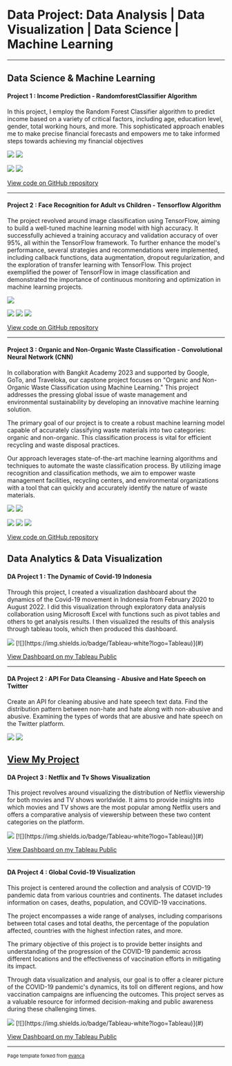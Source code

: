 # Data Project: Data Analysis |  Data Visualization | Data Science | Machine Learning

---
## Data Science & Machine Learning

#### Project 1 : Income Prediction - RandomforestClassifier Algorithm

In this project, I employ the Random Forest Classifier algorithm to predict income based on a variety of critical factors, including age, education level, gender, total working hours, and more. This sophisticated approach enables me to make precise financial forecasts and empowers me to take informed steps towards achieving my financial objectives

<img src="images/Screenshot 2023-09-13 154306.png?raw=true"/>
<img src="images/Screenshot 2023-09-12 220440.png?raw=true"/>

[![](https://img.shields.io/badge/Python-white?logo=Python)](#) [![](https://img.shields.io/badge/Jupyter-white?logo=Jupyter)](#)

[View code on GitHub repository](https://github.com/KentaEDM/Machine-Learning/blob/main/Prohect_Modeling_Predict_Income.ipynb)

---
#### Project 2 : Face Recognition for Adult vs Children - Tensorflow Algorithm

The project revolved around image classification using TensorFlow, aiming to build a well-tuned machine learning model with high accuracy. It successfully achieved a training accuracy and validation accuracy of over 95%, all within the TensorFlow framework. To further enhance the model's performance, several strategies and recommendations were implemented, including callback functions, data augmentation, dropout regularization, and the exploration of transfer learning with TensorFlow. This project exemplified the power of TensorFlow in image classification and demonstrated the importance of continuous monitoring and optimization in machine learning projects.

<img src="images/Screenshot 2023-09-13 155056.png?raw=true"/>

[![](https://img.shields.io/badge/Python-white?logo=Python)](#) [![](https://img.shields.io/badge/Jupyter-white?logo=Jupyter)](#) [![](https://img.shields.io/badge/TensorFlow-white?logo=tensorflow)](#)

[View code on GitHub repository](https://github.com/KentaEDM/Machine-Learning/blob/main/AdultChildren_Immage_Classification.ipynb)

---
#### Project 3 : Organic and Non-Organic Waste Classification -  Convolutional Neural Network (CNN)
In collaboration with Bangkit Academy 2023 and supported by Google, GoTo, and Traveloka, our capstone project focuses on "Organic and Non-Organic Waste Classification using Machine Learning." This project addresses the pressing global issue of waste management and environmental sustainability by developing an innovative machine learning solution.

The primary goal of our project is to create a robust machine learning model capable of accurately classifying waste materials into two categories: organic and non-organic. This classification process is vital for efficient recycling and waste disposal practices.

Our approach leverages state-of-the-art machine learning algorithms and techniques to automate the waste classification process. By utilizing image recognition and classification methods, we aim to empower waste management facilities, recycling centers, and environmental organizations with a tool that can quickly and accurately identify the nature of waste materials.

<img src="images/Screenshot 2023-09-12 220554.png?raw=true"/>
<img src="images/Screenshot 2023-09-12 220623.png?raw=true"/>

[![](https://img.shields.io/badge/Python-white?logo=Python)](#) [![](https://img.shields.io/badge/Jupyter-white?logo=Jupyter)](#) [![](https://img.shields.io/badge/TensorFlow-white?logo=tensorflow)](#)

[View code on GitHub repository](https://github.com/KentaEDM/Machine-Learning/blob/main/Waste_Classification.ipynb)


## Data Analytics & Data Visualization

#### DA Project 1 : The Dynamic of Covid-19 Indonesia

Through this project, I created a visualization dashboard about the dynamics of the Covid-19 movement in Indonesia from February 2020 to August 2022. I did this visualization through exploratory data analysis collaboration using Microsoft Excel with functions such as pivot tables and others to get analysis results. I then visualized the results of this analysis through tableau tools, which then produced this dashboard.

<img src="images/Dashboard 2 (1).png?raw=true"/>
[![](https://img.shields.io/badge/Tableau-white?logo=Tableau)](#)

[View Dashboard on my Tableau Public](https://public.tableau.com/app/profile/kenta.edmonda/viz/TheDynamicofCovid-19Indonesia/Dashboard2) 

---
#### DA Project 2 : API For Data Cleansing - Abusive and Hate Speech on Twitter
Create an API for cleaning abusive and hate speech text data. Find the distribution pattern between non-hate and hate along with non-abusive and abusive. Examining the types of words that are abusive and hate speech on the Twitter platform.

<img src="images/Screenshot 2023-08-30 110215.png?raw=true"/>
<img src="images/Screenshot 2023-08-30 211422.png?raw=true"/>

[View My Project](https://www.cakeresume.com/portfolios/api-for-cleansing-text-using-python)
---
#### DA Project 3 : Netflix and Tv Shows Visualization
This project revolves around visualizing the distribution of Netflix viewership for both movies and TV shows worldwide. It aims to provide insights into which movies and TV shows are the most popular among Netflix users and offers a comparative analysis of viewership between these two content categories on the platform.

<img src="images/Dashboard 1 (1).png?raw=true"/>
[![](https://img.shields.io/badge/Tableau-white?logo=Tableau)](#)

[View Dashboard on my Tableau Public](https://public.tableau.com/app/profile/kenta.edmonda/viz/SimpleNetflixandTVShowDashboard/Dashboard1) 

---
#### DA Project 4 : Global Covid-19 Visualization

This project is centered around the collection and analysis of COVID-19 pandemic data from various countries and continents. The dataset includes information on cases, deaths, population, and COVID-19 vaccinations.

The project encompasses a wide range of analyses, including comparisons between total cases and total deaths, the percentage of the population affected, countries with the highest infection rates, and more.

The primary objective of this project is to provide better insights and understanding of the progression of the COVID-19 pandemic across different locations and the effectiveness of vaccination efforts in mitigating its impact.

Through data visualization and analysis, our goal is to offer a clearer picture of the COVID-19 pandemic's dynamics, its toll on different regions, and how vaccination campaigns are influencing the outcomes. This project serves as a valuable resource for informed decision-making and public awareness during these challenging times.

<img src="images/Dashboard 1.png?raw=true"/>
[![](https://img.shields.io/badge/Tableau-white?logo=Tableau)](#)

[View Dashboard on my Tableau Public](https://public.tableau.com/app/profile/kenta.edmonda/viz/GlobalCovid-19_16665169282600/Dashboard1)

---
<p style="font-size:11px">Page template forked from <a href="https://github.com/evanca/quick-portfolio">evanca</a></p>
<!-- Remove above link if you don't want to attibute -->
